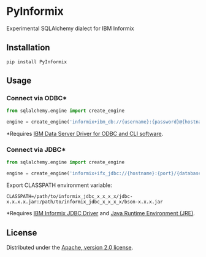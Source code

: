# PyInformix

Experimental SQLAlchemy dialect for IBM Informix

## Installation

```
pip install PyInformix
```

## Usage

### Connect via ODBC*

```python
from sqlalchemy.engine import create_engine

engine = create_engine('informix+ibm_db://{username}:{password}@{hostname}:{port}/{database}')
```

*Requires [IBM Data Server Driver for ODBC and CLI software](https://www.ibm.com/docs/en/db2/11.1?topic=drivers-obtaining-data-server-driver-odbc-cli-software).

### Connect via JDBC*

```python
from sqlalchemy.engine import create_engine

engine = create_engine('informix+ifx_jdbc://{hostname}:{port}/{database};INFORMIXSERVER={server};user={username};password={password}')
```

Export CLASSPATH environment variable:

```
CLASSPATH=/path/to/informix_jdbc_x_x_x_x/jdbc-x.x.x.x.jar:/path/to/informix_jdbc_x_x_x_x/bson-x.x.x.jar
```

*Requires [IBM Informix JDBC Driver](http://www.ibm.com/software/data/informix/tools/jdbc) and [Java Runtime Environment (JRE)](https://www.java.com/en/download/).

## License

Distributed under the [Apache, version 2.0 license](https://opensource.org/licenses/Apache-2.0).
